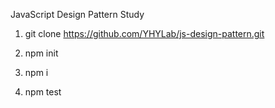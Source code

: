 JavaScript Design Pattern Study


1. git clone https://github.com/YHYLab/js-design-pattern.git

2. npm init

3. npm i

4. npm test